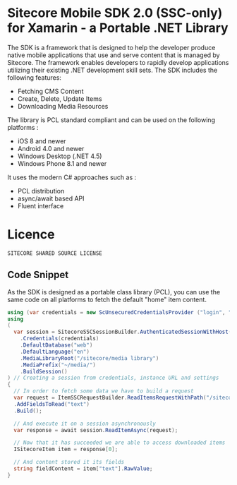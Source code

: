 Sitecore Mobile SDK 2.0 (SSC-only) for Xamarin - a Portable .NET Library
========

The SDK is a framework that is designed to help the developer produce native mobile applications that use and serve content that is managed by Sitecore. The framework enables developers to rapidly develop applications utilizing their existing .NET development skill sets. 
The SDK includes the following features:

* Fetching CMS Content
* Create, Delete, Update Items
* Downloading Media Resources

The library is PCL standard compliant and can be used on the following platforms :

* iOS 8 and newer
* Android 4.0 and newer
* Windows Desktop (.NET 4.5)
* Windows Phone 8.1 and newer

It uses the modern C# approaches such as :
* PCL distribution
* async/await based API
* Fluent interface

# Licence
```
SITECORE SHARED SOURCE LICENSE
```

## Code Snippet

As the SDK is designed as a portable class library (PCL), you can use the same code on all platforms to fetch the default "home" item content. 

```csharp
using (var credentials = new ScUnsecuredCredentialsProvider ("login", "password", "domain")) // providing secure credentials
using 
(
  var session = SitecoreSSCSessionBuilder.AuthenticatedSessionWithHost(instanceUrl)
    .Credentials(credentials)
    .DefaultDatabase("web")
    .DefaultLanguage("en")
    .MediaLibraryRoot("/sitecore/media library")
    .MediaPrefix("~/media/")
    .BuildSession()
) // Creating a session from credentials, instance URL and settings
{
  // In order to fetch some data we have to build a request
  var request = ItemSSCRequestBuilder.ReadItemsRequestWithPath("/sitecore/content/home")
  .AddFieldsToRead("text")
  .Build();

  // And execute it on a session asynchronously
  var response = await session.ReadItemAsync(request);

  // Now that it has succeeded we are able to access downloaded items
  ISitecoreItem item = response[0];

  // And content stored it its fields
  string fieldContent = item["text"].RawValue;
}
```
